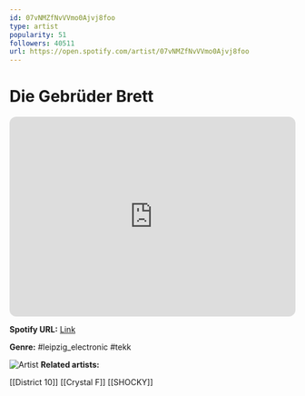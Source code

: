 ```yaml
---
id: 07vNMZfNvVVmo0Ajvj8foo
type: artist
popularity: 51
followers: 40511
url: https://open.spotify.com/artist/07vNMZfNvVVmo0Ajvj8foo
---
```

# Die Gebrüder Brett

<iframe style="border-radius:12px" src="https://open.spotify.com/embed/artist/07vNMZfNvVVmo0Ajvj8foo" width="100%" height="352" frameBorder="0" allowfullscreen="" allow="autoplay; clipboard-write; encrypted-media; fullscreen; picture-in-picture" loading="lazy"></iframe>

**Spotify URL:** [Link](https://open.spotify.com/artist/07vNMZfNvVVmo0Ajvj8foo)

**Genre:**  #leipzig_electronic #tekk

![Artist](https://i.scdn.co/image/ab6761610000e5ebf6c0568a058b339bd690c876)
**Related artists:**

[[District 10]]
[[Crystal F]]
[[SHOCKY]]
